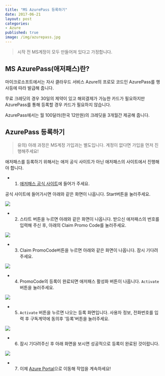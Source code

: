 ```yaml
---
title: "MS AzurePass 등록하기"
date: 2017-06-21
layout: post
categories:
- Azure
published: true
image: /img/azurepass.jpg
---
```


> 시작 전 MS계정이 모두 만들어져 있다고 가정합니다.

## MS AzurePass(애저패스)란?

마이크로소프트에서는 자사 클라우드 서비스 Azure의 프로모 코드인 AzurePass를 행사등에 따라 발급해 줍니다.

무료 크레딧의 경우 30일의 제약이 있고 해외결제가 가능한 카드가 필요하지만 AzurePass를 통해 등록할 경우 카드가 필요하지 않습니다.

AzurePass에서는 월 100달러(한국 12만원)의 크레딧을 3개월간 제공해 줍니다.

## AzurePass 등록하기

> 유의) 아래 과정은 MS계정 가입과는 별도입니다. 계정이 없다면 가입을 먼저 진행해주세요!

애저패스를 등록하기 위해서는 애저 공식 사이트가 아닌 애저패스의 사이트에서 진행해야 합니다.

- 1. [애저패스 공식 사이트](https://www.microsoftazurepass.com/)에 들어가 주세요.

공식 사이트에 들어가시면 아래와 같은 화면이 나옵니다. Start버튼을 눌러주세요.

![]({{site.static_url}}/img/azurepass/azurepass01-start.png)

- 2. 스타트 버튼을 누르면 아래와 같은 화면이 나옵니다. 받으신 애저패스의 번호를 입력해 주신 후, 아래의 Claim Promo Code를 눌러주세요. 

![]({{site.static_url}}/img/azurepass/azurepass02-input-promo.png)

- 3. Claim PromoCode버튼을 누르면 아래와 같은 화면이 나옵니다. 잠시 기다려 주세요.

![]({{site.static_url}}/img/azurepass/azurepass03-processing.png)

- 4. PromoCode의 등록이 완료되면 애저패스 활성화 버튼이 나옵니다. `Activate`버튼을 눌러주세요.

![]({{site.static_url}}/img/azurepass/azurepass04-redeemed-activate.png)

- 5. `Activate` 버튼을 누르면 나오는 등록 화면입니다. 사용자 정보, 전화번호를 입력 후 구독계약에 동의후 '등록'버튼을 눌러주세요.

![]({{site.static_url}}/img/azurepass/azurepass05-register.png)

- 6. 잠시 기다려주신 후 아래 화면을 보시면 성공적으로 등록이 완료된 것이랍니다.

![]({{site.static_url}}/img/azurepass/azurepass06-finished.png)

- 7. 이제 [Azure Portal](https://portal.azure.com)으로 이동해 작업을 계속하세요!


